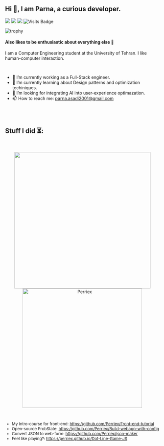 

## Hi 👋, I am Parna, a curious developer.

[<img src="https://img.shields.io/badge/linkedin-%230077B5.svg?&style=for-the-badge&logo=linkedin&logoColor=white" />](https://www.linkedin.com/in/parna-asadi/) [<img src = "https://img.shields.io/badge/instagram-%23E4405F.svg?&style=for-the-badge&logo=instagram&logoColor=white">](https://www.instagram.com/_.perriex.99/) [<img src="https://img.shields.io/badge/gmail-%23EE0000.svg?&style=for-the-badge&logo=gmail&logoColor=white">](mailto:parna.asadi2001@gmail.com) ![Visits Badge](https://badges.pufler.dev/visits/Perriex/Perriex?style=for-the-badge)

![trophy](https://github-profile-trophy.vercel.app/?username=Perriex&theme=gruvbox) 
<h4>Also likes to be enthusiastic about everything else 🤩</h4>
<p>I am a Computer Engineering student at the University of Tehran. I like human-computer interaction. </p>
<br/>
<p>


- 🔭 I’m currently working as a Full-Stack engineer.
- 🌱 I’m currently learning about Design patterns and optimization techiniques.
- 🤔 I’m looking for integrating AI into user-experience optimazation.
- 📫 How to reach me: parna.asadi2001@gmail.com

<br/>
<br/>
</p>


## Stuff I did ⏳:

</br>
<p align="center"> 
  <img src="https://github-readme-stats-sigma-five.vercel.app/api?username=Perriex&show_icons=true&theme=tokyonight&count_private=true" width="445" />
  <img src="https://github-readme-stats-sigma-five.vercel.app/api/top-langs/?username=Perriex&hide=TeX,OpenEdge%20ABL&layout=compact&show_icons=true&theme=tokyonight&count_private=true" alt="Perriex" width="390"/>


</p>
<br/>


<font size = "2">

- My Intro-course for front-end: https://github.com/Perriex/Front-end-tutorial
- Open-source ProbState: https://github.com/Perriex/Build-webapp-with-config
- Convert JSON to web-form: https://github.com/Perriex/json-maker
- Feel like playing?: https://perriex.github.io/Dot-Line-Game-JS

</font>
